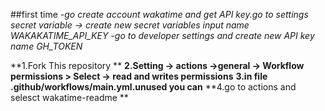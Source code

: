 ##first time 
*-go create account wakatime and get API key.go to settings secret variable -> create new secret variables input name WAKAKATIME_API_KEY*
*-go to developer settings and create new API key name GH_TOKEN*

**1.Fork This repository **
**2.Setting -> actions ->general -> Workflow permissions > Select -> read and writes permissions**
**3.in file .github/workflows/main.yml.unused you can**
**4.go to actions and selesct wakatime-readme **
